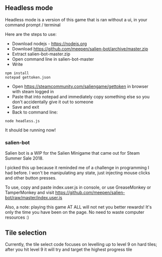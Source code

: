 ## Headless mode

Headless mode is a version of this game that is ran without a ui, in your command prompt / terminal

Here are the steps to use: 

- Download nodejs - https://nodejs.org
- Download https://github.com/meepen/salien-bot/archive/master.zip
- Extract salien-bot-master.zip
- Open command line in salien-bot-master
- Write 
```
npm install
notepad gettoken.json
```
- Open https://steamcommunity.com/saliengame/gettoken in browser with steam logged in
- Paste that into notepad and immediately copy something else so you don't accidentally give it out to someone
- Save and exit
- Back to command line:
```
node headless.js
```

It should be running now!

### salien-bot

Salien bot is a WIP for the Salien Minigame that came out for Steam Summer Sale 2018.

I picked this up because it reminded me of a challenge in programming I had before. I won't be manipulating any state, just injecting mouse clicks and other button presses.

To use, copy and paste index.user.js in console, or use GreaseMonkey or TamperMonkey and visit https://github.com/meepen/salien-bot/raw/master/index.user.js

Also, a note: playing this game AT ALL will not net you better rewards! It's only the time you have been on the page. No need to waste computer resources :)

## Tile selection

Currently, the tile select code focuses on levelling up to level 9 on hard tiles; after you hit level 9 it will try and target the highest progress tile
